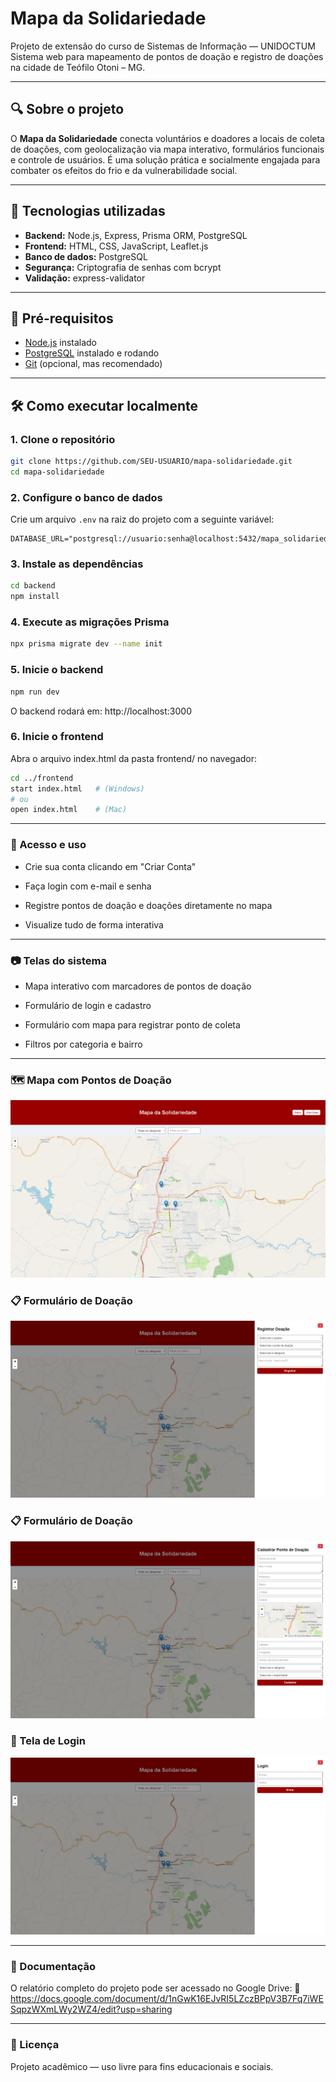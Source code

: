# Mapa da Solidariedade

Projeto de extensão do curso de Sistemas de Informação — UNIDOCTUM  
Sistema web para mapeamento de pontos de doação e registro de doações na cidade de Teófilo Otoni – MG.

---

## 🔍 Sobre o projeto

O **Mapa da Solidariedade** conecta voluntários e doadores a locais de coleta de doações, com geolocalização via mapa interativo, formulários funcionais e controle de usuários. É uma solução prática e socialmente engajada para combater os efeitos do frio e da vulnerabilidade social.

---

## 🚀 Tecnologias utilizadas

- **Backend:** Node.js, Express, Prisma ORM, PostgreSQL  
- **Frontend:** HTML, CSS, JavaScript, Leaflet.js  
- **Banco de dados:** PostgreSQL  
- **Segurança:** Criptografia de senhas com bcrypt  
- **Validação:** express-validator

---

## 🧰 Pré-requisitos

- [Node.js](https://nodejs.org/) instalado  
- [PostgreSQL](https://www.postgresql.org/) instalado e rodando  
- [Git](https://git-scm.com/) (opcional, mas recomendado)

---

## 🛠️ Como executar localmente

### 1. Clone o repositório

```bash
git clone https://github.com/SEU-USUARIO/mapa-solidariedade.git
cd mapa-solidariedade
```

### 2. Configure o banco de dados

Crie um arquivo `.env` na raiz do projeto com a seguinte variável:

```
DATABASE_URL="postgresql://usuario:senha@localhost:5432/mapa_solidariedade"
```

### 3. Instale as dependências

```bash
cd backend
npm install
```


### 4. Execute as migrações Prisma

```bash
npx prisma migrate dev --name init
```

### 5. Inicie o backend

```bash
npm run dev
```

O backend rodará em: http://localhost:3000


### 6. Inicie o frontend

Abra o arquivo index.html da pasta frontend/ no navegador:

```bash
cd ../frontend
start index.html   # (Windows)
# ou
open index.html    # (Mac)
```

---

### 👤 Acesso e uso

- Crie sua conta clicando em "Criar Conta"

- Faça login com e-mail e senha

- Registre pontos de doação e doações diretamente no mapa

- Visualize tudo de forma interativa

---

### 📷 Telas do sistema

- Mapa interativo com marcadores de pontos de doação

- Formulário de login e cadastro

- Formulário com mapa para registrar ponto de coleta

- Filtros por categoria e bairro

---

### 🗺️ Mapa com Pontos de Doação
![Mapa interativo](assets/mapa.png)

### 📋 Formulário de Doação
![Formulário de Doação](assets/formulario-doacao.png)

### 📋 Formulário de Doação
![Formulário de Doação](assets/formulario-pontos.png)

### 🔐 Tela de Login
![Login](assets/login.png)

---

### 📘 Documentação

O relatório completo do projeto pode ser acessado no Google Drive:
📎 https://docs.google.com/document/d/1nGwK16EJvRI5LZczBPpV3B7Fq7iWESqpzWXmLWy2WZ4/edit?usp=sharing

---

### 📄 Licença

Projeto acadêmico — uso livre para fins educacionais e sociais.

